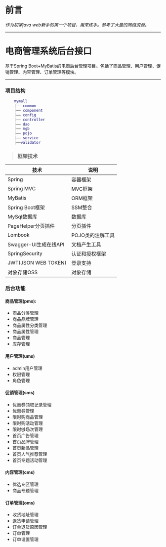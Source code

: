 # 前言 #
*作为初学java web新手的第一个项目，用来练手。参考了大量的网络资源。*
*****
# 电商管理系统后台接口 #  
基于Spring Boot+MyBatis的电商后台管理项目。包括了商品管理、用户管理、促销管理、内容管理、订单管理等模块。




*****

### 项目结构 ###
``` lua
    mymall
    |—— common
    |—— component
    |—— config
    |—— controller
    |—— dao
    |—— mgb
    |—— pojo
    |—— service
    |——validator
```
> ### 框架技术 ###
   技术 | 说明
   -|-
   Spring | 容器框架  
   Spring MVC | MVC框架  
   MyBatis | ORM框架  
   Spring Boot框架 | SSM整合
   MySql数据库 | 数据库
   PageHelper分页插件 | 分页插件
   Lombook | POJO类的注解工具
   Swagger-UI生成在线API | 文档产生工具
   SpringSecurity | 认证和授权框架
   JWT(JSON WEB TOKEN) | 登录支持
   对象存储OSS | 对象存储
 
  
  
### **后台功能** ###
#### 商品管理(pms): ####
- 商品分类管理    
- 商品品牌管理  
- 商品属性分类管理  
- 商品属性管理
- 商品管理
- 库存管理
#### 用户管理(ums) ####
- admin用户管理
- 权限管理
- 角色管理
#### 促销管理(sms)
- 优惠券领取记录管理
- 优惠券管理
- 限时购商品管理
- 限时购活动管理
- 限时够场次管理
- 首页广告管理
- 首页品牌管理
- 首页新品管理
- 首页人气推荐管理
- 首页专题活动管理
#### 内容管理(cms)
- 优选专区管理
- 商品专题管理
#### 订单管理(oms)
- 收货地址管理
- 退货申请管理
- 订单退货原因管理
- 订单管理
- 订单设置管理